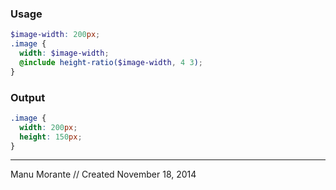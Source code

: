 ### Usage

```scss
$image-width: 200px;
.image {
  width: $image-width;
  @include height-ratio($image-width, 4 3);
}
```

### Output

```css
.image {
  width: 200px;
  height: 150px;
}
```

---
Manu Morante // Created November 18, 2014
